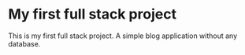 # My first full stack project

This is my first full stack project. A simple blog application without any database.
